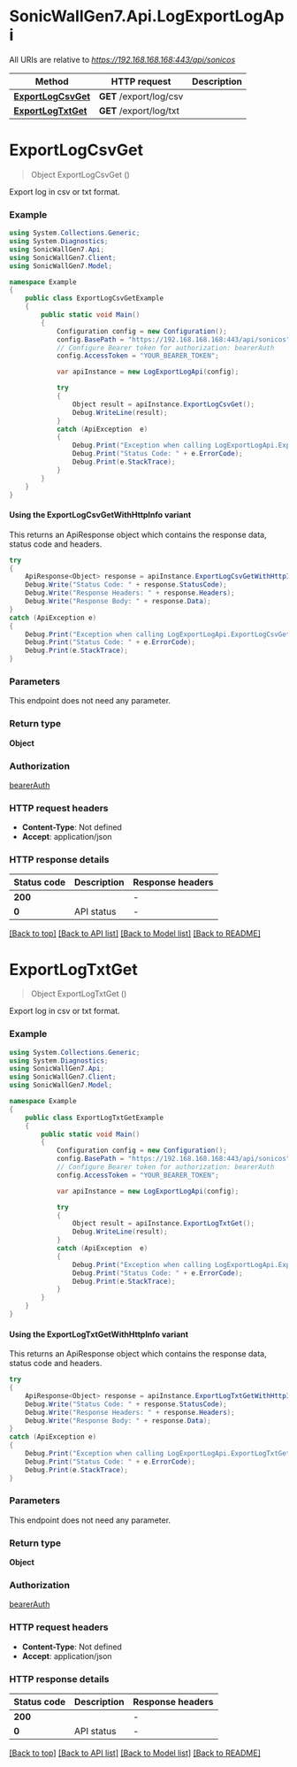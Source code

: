 # SonicWallGen7.Api.LogExportLogApi

All URIs are relative to *https://192.168.168.168:443/api/sonicos*

| Method | HTTP request | Description |
|--------|--------------|-------------|
| [**ExportLogCsvGet**](LogExportLogApi.md#exportlogcsvget) | **GET** /export/log/csv |  |
| [**ExportLogTxtGet**](LogExportLogApi.md#exportlogtxtget) | **GET** /export/log/txt |  |

<a id="exportlogcsvget"></a>
# **ExportLogCsvGet**
> Object ExportLogCsvGet ()



Export log in csv or txt format.

### Example
```csharp
using System.Collections.Generic;
using System.Diagnostics;
using SonicWallGen7.Api;
using SonicWallGen7.Client;
using SonicWallGen7.Model;

namespace Example
{
    public class ExportLogCsvGetExample
    {
        public static void Main()
        {
            Configuration config = new Configuration();
            config.BasePath = "https://192.168.168.168:443/api/sonicos";
            // Configure Bearer token for authorization: bearerAuth
            config.AccessToken = "YOUR_BEARER_TOKEN";

            var apiInstance = new LogExportLogApi(config);

            try
            {
                Object result = apiInstance.ExportLogCsvGet();
                Debug.WriteLine(result);
            }
            catch (ApiException  e)
            {
                Debug.Print("Exception when calling LogExportLogApi.ExportLogCsvGet: " + e.Message);
                Debug.Print("Status Code: " + e.ErrorCode);
                Debug.Print(e.StackTrace);
            }
        }
    }
}
```

#### Using the ExportLogCsvGetWithHttpInfo variant
This returns an ApiResponse object which contains the response data, status code and headers.

```csharp
try
{
    ApiResponse<Object> response = apiInstance.ExportLogCsvGetWithHttpInfo();
    Debug.Write("Status Code: " + response.StatusCode);
    Debug.Write("Response Headers: " + response.Headers);
    Debug.Write("Response Body: " + response.Data);
}
catch (ApiException e)
{
    Debug.Print("Exception when calling LogExportLogApi.ExportLogCsvGetWithHttpInfo: " + e.Message);
    Debug.Print("Status Code: " + e.ErrorCode);
    Debug.Print(e.StackTrace);
}
```

### Parameters
This endpoint does not need any parameter.
### Return type

**Object**

### Authorization

[bearerAuth](../README.md#bearerAuth)

### HTTP request headers

 - **Content-Type**: Not defined
 - **Accept**: application/json


### HTTP response details
| Status code | Description | Response headers |
|-------------|-------------|------------------|
| **200** |  |  -  |
| **0** | API status |  -  |

[[Back to top]](#) [[Back to API list]](../README.md#documentation-for-api-endpoints) [[Back to Model list]](../README.md#documentation-for-models) [[Back to README]](../README.md)

<a id="exportlogtxtget"></a>
# **ExportLogTxtGet**
> Object ExportLogTxtGet ()



Export log in csv or txt format.

### Example
```csharp
using System.Collections.Generic;
using System.Diagnostics;
using SonicWallGen7.Api;
using SonicWallGen7.Client;
using SonicWallGen7.Model;

namespace Example
{
    public class ExportLogTxtGetExample
    {
        public static void Main()
        {
            Configuration config = new Configuration();
            config.BasePath = "https://192.168.168.168:443/api/sonicos";
            // Configure Bearer token for authorization: bearerAuth
            config.AccessToken = "YOUR_BEARER_TOKEN";

            var apiInstance = new LogExportLogApi(config);

            try
            {
                Object result = apiInstance.ExportLogTxtGet();
                Debug.WriteLine(result);
            }
            catch (ApiException  e)
            {
                Debug.Print("Exception when calling LogExportLogApi.ExportLogTxtGet: " + e.Message);
                Debug.Print("Status Code: " + e.ErrorCode);
                Debug.Print(e.StackTrace);
            }
        }
    }
}
```

#### Using the ExportLogTxtGetWithHttpInfo variant
This returns an ApiResponse object which contains the response data, status code and headers.

```csharp
try
{
    ApiResponse<Object> response = apiInstance.ExportLogTxtGetWithHttpInfo();
    Debug.Write("Status Code: " + response.StatusCode);
    Debug.Write("Response Headers: " + response.Headers);
    Debug.Write("Response Body: " + response.Data);
}
catch (ApiException e)
{
    Debug.Print("Exception when calling LogExportLogApi.ExportLogTxtGetWithHttpInfo: " + e.Message);
    Debug.Print("Status Code: " + e.ErrorCode);
    Debug.Print(e.StackTrace);
}
```

### Parameters
This endpoint does not need any parameter.
### Return type

**Object**

### Authorization

[bearerAuth](../README.md#bearerAuth)

### HTTP request headers

 - **Content-Type**: Not defined
 - **Accept**: application/json


### HTTP response details
| Status code | Description | Response headers |
|-------------|-------------|------------------|
| **200** |  |  -  |
| **0** | API status |  -  |

[[Back to top]](#) [[Back to API list]](../README.md#documentation-for-api-endpoints) [[Back to Model list]](../README.md#documentation-for-models) [[Back to README]](../README.md)

